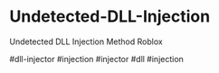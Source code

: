 # Undetected-DLL-Injection
Undetected DLL Injection Method Roblox

#dll-injector #injection #injector #dll #injection
